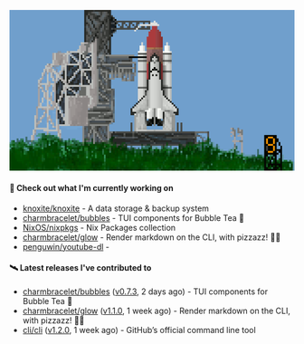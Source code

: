 ![](https://raw.githubusercontent.com/penguwin/penguwin/master/assets/shuttle.gif)

#### 🚀 Check out what I'm currently working on

- [knoxite/knoxite](https://github.com/knoxite/knoxite) - A data storage &amp; backup system
- [charmbracelet/bubbles](https://github.com/charmbracelet/bubbles) - TUI components for Bubble Tea 🍡
- [NixOS/nixpkgs](https://github.com/NixOS/nixpkgs) - Nix Packages collection
- [charmbracelet/glow](https://github.com/charmbracelet/glow) - Render markdown on the CLI, with pizzazz! 💅🏻
- [penguwin/youtube-dl](https://github.com/penguwin/youtube-dl) - 

#### 🛰️ Latest releases I've contributed to

- [charmbracelet/bubbles](https://github.com/charmbracelet/bubbles) ([v0.7.3](https://github.com/charmbracelet/bubbles/releases/tag/v0.7.3), 2 days ago) - TUI components for Bubble Tea 🍡
- [charmbracelet/glow](https://github.com/charmbracelet/glow) ([v1.1.0](https://github.com/charmbracelet/glow/releases/tag/v1.1.0), 1 week ago) - Render markdown on the CLI, with pizzazz! 💅🏻
- [cli/cli](https://github.com/cli/cli) ([v1.2.0](https://github.com/cli/cli/releases/tag/v1.2.0), 1 week ago) - GitHub’s official command line tool
